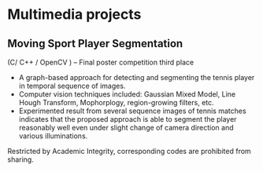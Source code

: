 # Multimedia projects
## Moving Sport Player Segmentation
(C/ C++ / OpenCV ) – Final poster competition third place
* A graph-based approach for detecting and segmenting the tennis player in temporal sequence of images. 
* Computer vision techniques included: Gaussian Mixed Model, Line Hough Transform, Mophorplogy, region-growing filters, etc. 
* Experimented result from several sequence images of tennis matches indicates that the proposed approach is able to segment the player reasonably well even under slight change of camera direction and various illuminations.

Restricted by Academic Integrity, corresponding codes are prohibited from sharing. 

